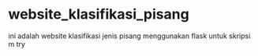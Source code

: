 # website_klasifikasi_pisang
ini adalah website klasifikasi jenis pisang menggunakan flask untuk skripsi m try 
